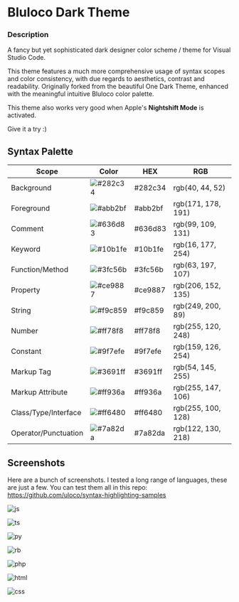 # Bluloco Dark Theme

### Description

A fancy but yet sophisticated dark designer color scheme / theme for
Visual Studio Code.

This theme features a much more comprehensive usage of syntax scopes and color
consistency, with due regards to aesthetics, contrast and readability.
Originally forked from the beautiful One Dark Theme, enhanced with the
meaningful intuitive Bluloco color palette.

This theme also works very good when Apple's **Nightshift Mode** is activated.

Give it a try :)

## Syntax Palette

| Scope                | Color                                                     | HEX     | RGB                |
| -------------------- | --------------------------------------------------------- | ------- | ------------------ |
| Background           | ![#282c34](https://via.placeholder.com/35/282c34/?text=+) | #282c34 | rgb(40, 44, 52)    |
| Foreground           | ![#abb2bf](https://via.placeholder.com/35/abb2bf/?text=+) | #abb2bf | rgb(171, 178, 191) |
| Comment              | ![#636d83](https://via.placeholder.com/35/636d83/?text=+) | #636d83 | rgb(99, 109, 131)  |
| Keyword              | ![#10b1fe](https://via.placeholder.com/35/10b1fe/?text=+) | #10b1fe | rgb(16, 177, 254)  |
| Function/Method      | ![#3fc56b](https://via.placeholder.com/35/3fc56b/?text=+) | #3fc56b | rgb(63, 197, 107)  |
| Property             | ![#ce9887](https://via.placeholder.com/35/ce9887/?text=+) | #ce9887 | rgb(206, 152, 135) |
| String               | ![#f9c859](https://via.placeholder.com/35/f9c859/?text=+) | #f9c859 | rgb(249, 200, 89)  |
| Number               | ![#ff78f8](https://via.placeholder.com/35/ff78f8/?text=+) | #ff78f8 | rgb(255, 120, 248) |
| Constant             | ![#9f7efe](https://via.placeholder.com/35/9f7efe/?text=+) | #9f7efe | rgb(159, 126, 254) |
| Markup Tag           | ![#3691ff](https://via.placeholder.com/35/3691ff/?text=+) | #3691ff | rgb(54, 145, 255)  |
| Markup Attribute     | ![#ff936a](https://via.placeholder.com/35/ff936a/?text=+) | #ff936a | rgb(255, 147, 106) |
| Class/Type/Interface | ![#ff6480](https://via.placeholder.com/35/ff6480/?text=+) | #ff6480 | rgb(255, 100, 128) |
| Operator/Punctuation | ![#7a82da](https://via.placeholder.com/35/7a82da/?text=+) | #7a82da | rgb(122, 130, 218) |

## Screenshots

Here are a bunch of screenshots. I tested a long range of languages, these are just a few.
You can test them all in this repo:
https://github.com/uloco/syntax-highlighting-samples

![js](screenshots/js.png)

![ts](screenshots/ts.png)

![py](screenshots/py.png)

![rb](screenshots/rb.png)

![php](screenshots/php.png)

![html](screenshots/html.png)

![css](screenshots/css.png)
